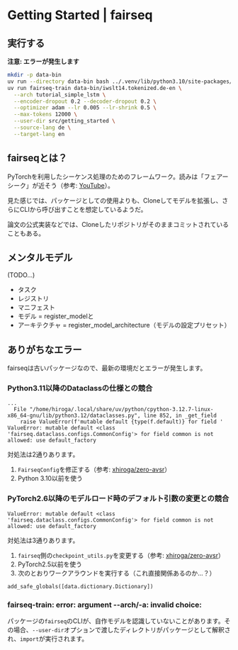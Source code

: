# Getting Started | fairseq

## 実行する

**注意: エラーが発生します**

```sh
mkdir -p data-bin
uv run --directory data-bin bash ../.venv/lib/python3.10/site-packages/fairseq/examples/translation/prepare-iwslt14.sh
uv run fairseq-train data-bin/iwslt14.tokenized.de-en \
  --arch tutorial_simple_lstm \
  --encoder-dropout 0.2 --decoder-dropout 0.2 \
  --optimizer adam --lr 0.005 --lr-shrink 0.5 \
  --max-tokens 12000 \
  --user-dir src/getting_started \
  --source-lang de \
  --target-lang en
```

## fairseqとは？

PyTorchを利用したシーケンス処理のためのフレームワーク。読みは「フェアーシーク」が近そう（参考: [YouTube](https://www.youtube.com/watch?v=t6JjlNVuBUQ)）。

見た感じでは、パッケージとしての使用よりも、Cloneしてモデルを拡張し、さらにCLIから呼び出すことを想定しているようだ。

論文の公式実装などでは、Cloneしたリポジトリがそのままコミットされていることもある。

## メンタルモデル

(TODO...)

- タスク
- レジストリ
- マニフェスト
- モデル = register_modelと 
- アーキテクチャ = register_model_architecture（モデルの設定プリセット）

## ありがちなエラー

fairseqは古いパッケージなので、最新の環境だとエラーが発生します。

### Python3.11以降のDataclassの仕様との競合

```console
...
  File "/home/hiroga/.local/share/uv/python/cpython-3.12.7-linux-x86_64-gnu/lib/python3.12/dataclasses.py", line 852, in _get_field
    raise ValueError(f'mutable default {type(f.default)} for field '
ValueError: mutable default <class 'fairseq.dataclass.configs.CommonConfig'> for field common is not allowed: use default_factory
```

対処法は2通りあります。

1. `FairseqConfig`を修正する（参考: [xhiroga/zero-avsr](https://github.com/xhiroga/zero-avsr/blob/7609cf42c99c74a231a9c93615f42e1a2af547ff/fairseq/fairseq/dataclass/configs.py#L973)）
2. Python 3.10以前を使う

### PyTorch2.6以降のモデルロード時のデフォルト引数の変更との競合

```console
ValueError: mutable default <class 'fairseq.dataclass.configs.CommonConfig'> for field common is not allowed: use default_factory
```
対処法は3通りあります。

1. `fairseq`側の`checkpoint_utils.py`を変更する（参考: [xhiroga/zero-avsr](https://github.com/xhiroga/zero-avsr/blob/7609cf42c99c74a231a9c93615f42e1a2af547ff/fairseq/fairseq/checkpoint_utils.py#L305)）
2. PyTorch2.5以前を使う
3. 次のとおりワークアラウンドを実行する（これ直接関係あるのか...？）

```py
add_safe_globals([data.dictionary.Dictionary])
```

### fairseq-train: error: argument --arch/-a: invalid choice:

パッケージの`fairseq`のCLIが、自作モデルを認識していないことがあります。その場合、`--user-dir`オプションで渡したディレクトリがパッケージとして解釈され、`import`が実行されます。
